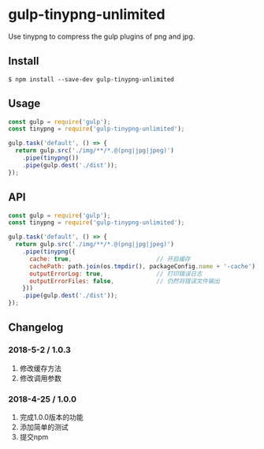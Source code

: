 # gulp-tinypng-unlimited
Use tinypng to compress the gulp plugins of png and jpg.

## Install
```shell
$ npm install --save-dev gulp-tinypng-unlimited
```

## Usage
```javascript
const gulp = require('gulp');
const tinypng = require('gulp-tinypng-unlimited');

gulp.task('default', () => {
  return gulp.src('./img/**/*.@(png|jpg|jpeg)')
    .pipe(tinypng())
    .pipe(gulp.dest('./dist'));
});
```

## API
```javascript
const gulp = require('gulp');
const tinypng = require('gulp-tinypng-unlimited');

gulp.task('default', () => {
  return gulp.src('./img/**/*.@(png|jpg|jpeg)')
    .pipe(tinypng({
      cache: true,                        // 开启缓存
      cachePath: path.join(os.tmpdir(), packageConfig.name + '-cache'),                    // 缓存存放的目录
      outputErrorLog: true,               // 打印错误日志
      outputErrorFiles: false,            // 仍然将错误文件输出
    }))
    .pipe(gulp.dest('./dist'));
});
```

## Changelog
### 2018-5-2 / 1.0.3
1. 修改缓存方法
2. 修改调用参数

### 2018-4-25 / 1.0.0
1. 完成1.0.0版本的功能
2. 添加简单的测试
3. 提交npm